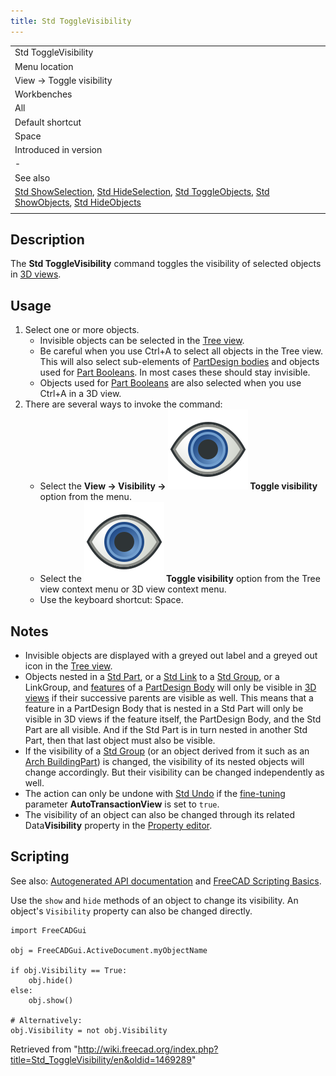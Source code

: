 ```yaml
---
title: Std ToggleVisibility
---
```


|                                                                                                                                                                                                                                                                                                     |
| --------------------------------------------------------------------------------------------------------------------------------------------------------------------------------------------------------------------------------------------------------------------------------------------------- |
| Std ToggleVisibility                                                                                                                                                                                                                                                                                |
| Menu location                                                                                                                                                                                                                                                                                       |
| View → Toggle visibility                                                                                                                                                                                                                                                                            |
| Workbenches                                                                                                                                                                                                                                                                                         |
| All                                                                                                                                                                                                                                                                                                 |
| Default shortcut                                                                                                                                                                                                                                                                                    |
| Space                                                                                                                                                                                                                                                                                               |
| Introduced in version                                                                                                                                                                                                                                                                               |
| -                                                                                                                                                                                                                                                                                                   |
| See also                                                                                                                                                                                                                                                                                            |
| [Std ShowSelection](/Std_ShowSelection "Std ShowSelection"), [Std HideSelection](/Std_HideSelection "Std HideSelection"), [Std ToggleObjects](/Std_ToggleObjects "Std ToggleObjects"), [Std ShowObjects](/Std_ShowObjects "Std ShowObjects"), [Std HideObjects](/Std_HideObjects "Std HideObjects") |
|                                                                                                                                                                                                                                                                                                     |

## Description

The **Std ToggleVisibility** command toggles the visibility of selected objects in [3D views](/3D_view "3D view").

## Usage

1. Select one or more objects.
   - Invisible objects can be selected in the [Tree view](/Tree_view "Tree view").
   - Be careful when you use Ctrl+A to select all objects in the Tree view. This will also select sub-elements of [PartDesign bodies](/PartDesign_Body "PartDesign Body") and objects used for [Part Booleans](/Part_Boolean "Part Boolean"). In most cases these should stay invisible.
   - Objects used for [Part Booleans](/Part_Boolean "Part Boolean") are also selected when you use Ctrl+A in a 3D view.
2. There are several ways to invoke the command:
   - Select the **View → Visibility → ![](/src/assets/images/Std_ToggleVisibility.svg) Toggle visibility** option from the menu.
   - Select the **![](/src/assets/images/Std_ToggleVisibility.svg) Toggle visibility** option from the Tree view context menu or 3D view context menu.
   - Use the keyboard shortcut: Space.

## Notes

- Invisible objects are displayed with a greyed out label and a greyed out icon in the [Tree view](/Tree_view "Tree view").
- Objects nested in a [Std Part](/Std_Part "Std Part"), or a [Std Link](/Std_LinkMake "Std LinkMake") to a [Std Group](/Std_Group "Std Group"), or a LinkGroup, and [features](/PartDesign_Feature "PartDesign Feature") of a [PartDesign Body](/PartDesign_Body "PartDesign Body") will only be visible in [3D views](/3D_view "3D view") if their successive parents are visible as well. This means that a feature in a PartDesign Body that is nested in a Std Part will only be visible in 3D views if the feature itself, the PartDesign Body, and the Std Part are all visible. And if the Std Part is in turn nested in another Std Part, then that last object must also be visible.
- If the visibility of a [Std Group](/Std_Group "Std Group") (or an object derived from it such as an [Arch BuildingPart](/Arch_BuildingPart "Arch BuildingPart")) is changed, the visibility of its nested objects will change accordingly. But their visibility can be changed independently as well.
- The action can only be undone with [Std Undo](/Std_Undo "Std Undo") if the [fine-tuning](/Fine-tuning "Fine-tuning") parameter **AutoTransactionView** is set to `true`.
- The visibility of an object can also be changed through its related Data**Visibility** property in the [Property editor](/Property_editor "Property editor").

## Scripting

See also: [Autogenerated API documentation](https://freecad.github.io/SourceDoc/) and [FreeCAD Scripting Basics](/FreeCAD_Scripting_Basics "FreeCAD Scripting Basics").

Use the `show` and `hide` methods of an object to change its visibility. An object's `Visibility` property can also be changed directly.

```
import FreeCADGui

obj = FreeCADGui.ActiveDocument.myObjectName

if obj.Visibility == True:
    obj.hide()
else:
    obj.show()

# Alternatively:
obj.Visibility = not obj.Visibility

```

Retrieved from "<http://wiki.freecad.org/index.php?title=Std_ToggleVisibility/en&oldid=1469289>"
